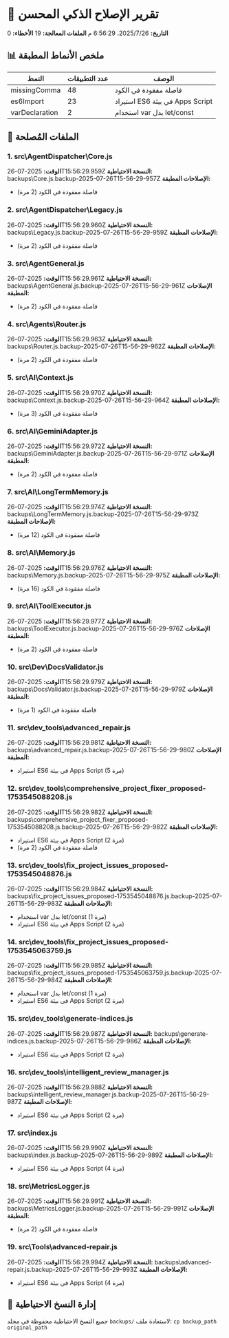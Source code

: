 # 🧠 تقرير الإصلاح الذكي المحسن

**التاريخ:** 26‏/7‏/2025، 6:56:29 م
**الملفات المعالجة:** 19
**الأخطاء:** 0

## 📊 ملخص الأنماط المطبقة

| النمط | عدد التطبيقات | الوصف |
|-------|---------------|--------|
| missingComma | 48 | فاصلة مفقودة في الكود |
| es6Import | 23 | استيراد ES6 في بيئة Apps Script |
| varDeclaration | 2 | استخدام var بدل let/const |

## 📁 الملفات المُصلحة

### 1. src\AgentDispatcher\Core.js
**الوقت:** 2025-07-26T15:56:29.959Z
**النسخة الاحتياطية:** backups\Core.js.backup-2025-07-26T15-56-29-957Z
**الإصلاحات المطبقة:**
- فاصلة مفقودة في الكود (2 مرة)

### 2. src\AgentDispatcher\Legacy.js
**الوقت:** 2025-07-26T15:56:29.960Z
**النسخة الاحتياطية:** backups\Legacy.js.backup-2025-07-26T15-56-29-959Z
**الإصلاحات المطبقة:**
- فاصلة مفقودة في الكود (2 مرة)

### 3. src\AgentGeneral.js
**الوقت:** 2025-07-26T15:56:29.961Z
**النسخة الاحتياطية:** backups\AgentGeneral.js.backup-2025-07-26T15-56-29-961Z
**الإصلاحات المطبقة:**
- فاصلة مفقودة في الكود (2 مرة)

### 4. src\Agents\Router.js
**الوقت:** 2025-07-26T15:56:29.963Z
**النسخة الاحتياطية:** backups\Router.js.backup-2025-07-26T15-56-29-962Z
**الإصلاحات المطبقة:**
- فاصلة مفقودة في الكود (2 مرة)

### 5. src\AI\Context.js
**الوقت:** 2025-07-26T15:56:29.970Z
**النسخة الاحتياطية:** backups\Context.js.backup-2025-07-26T15-56-29-964Z
**الإصلاحات المطبقة:**
- فاصلة مفقودة في الكود (3 مرة)

### 6. src\AI\GeminiAdapter.js
**الوقت:** 2025-07-26T15:56:29.972Z
**النسخة الاحتياطية:** backups\GeminiAdapter.js.backup-2025-07-26T15-56-29-971Z
**الإصلاحات المطبقة:**
- فاصلة مفقودة في الكود (2 مرة)

### 7. src\AI\LongTermMemory.js
**الوقت:** 2025-07-26T15:56:29.974Z
**النسخة الاحتياطية:** backups\LongTermMemory.js.backup-2025-07-26T15-56-29-973Z
**الإصلاحات المطبقة:**
- فاصلة مفقودة في الكود (12 مرة)

### 8. src\AI\Memory.js
**الوقت:** 2025-07-26T15:56:29.976Z
**النسخة الاحتياطية:** backups\Memory.js.backup-2025-07-26T15-56-29-975Z
**الإصلاحات المطبقة:**
- فاصلة مفقودة في الكود (16 مرة)

### 9. src\AI\ToolExecutor.js
**الوقت:** 2025-07-26T15:56:29.977Z
**النسخة الاحتياطية:** backups\ToolExecutor.js.backup-2025-07-26T15-56-29-976Z
**الإصلاحات المطبقة:**
- فاصلة مفقودة في الكود (2 مرة)

### 10. src\Dev\DocsValidator.js
**الوقت:** 2025-07-26T15:56:29.979Z
**النسخة الاحتياطية:** backups\DocsValidator.js.backup-2025-07-26T15-56-29-979Z
**الإصلاحات المطبقة:**
- فاصلة مفقودة في الكود (1 مرة)

### 11. src\dev_tools\advanced_repair.js
**الوقت:** 2025-07-26T15:56:29.981Z
**النسخة الاحتياطية:** backups\advanced_repair.js.backup-2025-07-26T15-56-29-980Z
**الإصلاحات المطبقة:**
- استيراد ES6 في بيئة Apps Script (5 مرة)

### 12. src\dev_tools\comprehensive_project_fixer_proposed-1753545088208.js
**الوقت:** 2025-07-26T15:56:29.982Z
**النسخة الاحتياطية:** backups\comprehensive_project_fixer_proposed-1753545088208.js.backup-2025-07-26T15-56-29-982Z
**الإصلاحات المطبقة:**
- استيراد ES6 في بيئة Apps Script (2 مرة)
- فاصلة مفقودة في الكود (2 مرة)

### 13. src\dev_tools\fix_project_issues_proposed-1753545048876.js
**الوقت:** 2025-07-26T15:56:29.984Z
**النسخة الاحتياطية:** backups\fix_project_issues_proposed-1753545048876.js.backup-2025-07-26T15-56-29-983Z
**الإصلاحات المطبقة:**
- استخدام var بدل let/const (1 مرة)
- استيراد ES6 في بيئة Apps Script (2 مرة)

### 14. src\dev_tools\fix_project_issues_proposed-1753545063759.js
**الوقت:** 2025-07-26T15:56:29.985Z
**النسخة الاحتياطية:** backups\fix_project_issues_proposed-1753545063759.js.backup-2025-07-26T15-56-29-984Z
**الإصلاحات المطبقة:**
- استخدام var بدل let/const (1 مرة)
- استيراد ES6 في بيئة Apps Script (2 مرة)

### 15. src\dev_tools\generate-indices.js
**الوقت:** 2025-07-26T15:56:29.987Z
**النسخة الاحتياطية:** backups\generate-indices.js.backup-2025-07-26T15-56-29-986Z
**الإصلاحات المطبقة:**
- استيراد ES6 في بيئة Apps Script (2 مرة)

### 16. src\dev_tools\intelligent_review_manager.js
**الوقت:** 2025-07-26T15:56:29.988Z
**النسخة الاحتياطية:** backups\intelligent_review_manager.js.backup-2025-07-26T15-56-29-987Z
**الإصلاحات المطبقة:**
- استيراد ES6 في بيئة Apps Script (2 مرة)

### 17. src\index.js
**الوقت:** 2025-07-26T15:56:29.990Z
**النسخة الاحتياطية:** backups\index.js.backup-2025-07-26T15-56-29-989Z
**الإصلاحات المطبقة:**
- استيراد ES6 في بيئة Apps Script (4 مرة)

### 18. src\MetricsLogger.js
**الوقت:** 2025-07-26T15:56:29.991Z
**النسخة الاحتياطية:** backups\MetricsLogger.js.backup-2025-07-26T15-56-29-991Z
**الإصلاحات المطبقة:**
- فاصلة مفقودة في الكود (2 مرة)

### 19. src\Tools\advanced-repair.js
**الوقت:** 2025-07-26T15:56:29.994Z
**النسخة الاحتياطية:** backups\advanced-repair.js.backup-2025-07-26T15-56-29-993Z
**الإصلاحات المطبقة:**
- استيراد ES6 في بيئة Apps Script (4 مرة)

## 💾 إدارة النسخ الاحتياطية

جميع النسخ الاحتياطية محفوظة في مجلد `backups/`
لاستعادة ملف: `cp backup_path original_path`

